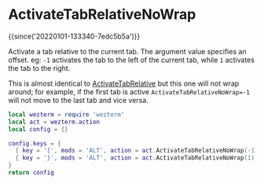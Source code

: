 # ActivateTabRelativeNoWrap

{{since('20220101-133340-7edc5b5a')}}

Activate a tab relative to the current tab.  The argument value specifies an
offset. eg: `-1` activates the tab to the left of the current tab, while `1`
activates the tab to the right.

This is almost identical to [ActivateTabRelative](ActivateTabRelative.md)
but this one will not wrap around; for example, if the first tab is active
`ActivateTabRelativeNoWrap=-1` will not move to the last tab and vice versa.


```lua
local wezterm = require 'wezterm'
local act = wezterm.action
local config = {}

config.keys = {
  { key = '{', mods = 'ALT', action = act.ActivateTabRelativeNoWrap(-1) },
  { key = '}', mods = 'ALT', action = act.ActivateTabRelativeNoWrap(1) },
}
return config
```


